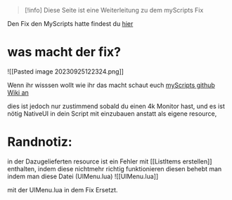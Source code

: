 >[!info] Diese Seite ist eine Weiterleitung zu dem myScripts Fix 

Den Fix den MyScripts hatte findest du [hier](https://github.com/Luis-spec/faq/blob/main/NativeUIReloadedFix.md)

# was macht der fix?

![[Pasted image 20230925122324.png]]

Wenn ihr wisssen wollt wie ihr das macht schaut euch [myScripts github Wiki an](https://github.com/Luis-spec/faq/blob/main/NativeUIReloadedFix.md)


dies ist jedoch nur zustimmend sobald du einen 4k Monitor hast, und es ist nötig NativeUI in dein Script mit einzubauen anstatt als eigene resource,

# Randnotiz:
in der Dazugelieferten resource ist ein Fehler mit [[ListItems erstellen]] enthalten, indem diese nichtmehr richtig funktionieren
 diesen behebt man indem man 
 diese Datei  (UIMenu.lua)
![[UIMenu.lua]]

mit der UIMenu.lua in dem Fix Ersetzt.